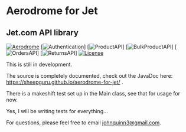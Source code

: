 # Aerodrome for Jet
## Jet.com API library

[![Aerodrome](https://img.shields.io/badge/Aerodrome-Not%20Tested-red.svg)]()
[![Authentication](https://img.shields.io/badge/Authentication-working-yellowgreen.svg)]
[![ProductAPI](https://img.shields.io/badge/Product%20API-working-yellowgreen.svg)]
[![BulkProductAPI](https://img.shields.io/badge/Bulk%20Product%20API-working-yellowgreen.svg)]
[![OrdersAPI](https://img.shields.io/badge/Orders%20API-working-yellowgreen.svg)]
[![ReturnsAPI](https://img.shields.io/badge/Returns%20API-working-yellowgreen.svg)]
[![License](https://img.shields.io/badge/license-Apache_2-blue.svg)](https://www.apache.org/licenses/LICENSE-2.0)

This is still in development.

The source is completely documented, check out the JavaDoc here: https://sheepguru.github.io/aerodrome-for-jet/ .

There is a makeshift test set up in the Main class, see that for usage for now.  

Yes, I will be writing tests for everything...

For questions, please feel free to email johnquinn3@gmail.com.

